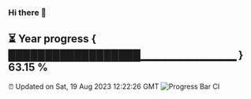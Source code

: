 ### Hi there 👋
⏳ Year progress { ██████████████████▁▁▁▁▁▁▁▁▁▁▁▁ } 63.15 %
---
⏰ Updated on Sat, 19 Aug 2023 12:22:26 GMT
![Progress Bar CI](https://github.com/liununu/liununu/workflows/Progress%20Bar%20CI/badge.svg)
